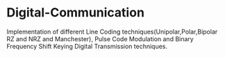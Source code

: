 # Digital-Communication
 
Implementation of different Line Coding techniques(Unipolar,Polar,Bipolar RZ and NRZ and Manchester), 
Pulse Code Modulation and Binary Frequency Shift Keying Digital Transmission techniques.
